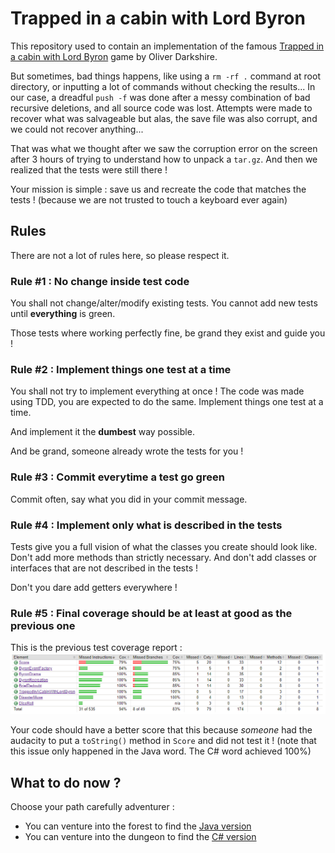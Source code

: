 # Trapped in a cabin with Lord Byron

This repository used to contain an implementation of the famous [Trapped in a cabin with Lord Byron](Rules.md) game by Oliver Darkshire.

But sometimes, bad things happens, like using a `rm -rf .` command at root directory, or inputting a lot of commands without checking the results...
In our case, a dreadful `push -f` was done after a messy combination of bad recursive deletions, and all source code was lost.
Attempts were made to recover what was salvageable but alas, the save file was also corrupt, and we could not recover anything...

That was what we thought after we saw the corruption error on the screen after 3 hours of trying to understand how to unpack a `tar.gz`. And then we realized that the tests were still there !

Your mission is simple : save us and recreate the code that matches the tests ! (because we are not trusted to touch a keyboard ever again)

## Rules
There are not a lot of rules here, so please respect it.

### Rule #1 : No change inside test code
You shall not change/alter/modify existing tests.
You cannot add new tests until **everything** is green.

Those tests where working perfectly fine, be grand they exist and guide you !

### Rule #2 : Implement things one test at a time
You shall not try to implement everything at once !
The code was made using TDD, you are expected to do the same.
Implement things one test at a time.

And implement it the **dumbest** way possible.

And be grand, someone already wrote the tests for you !

### Rule #3 : Commit everytime a test go green
Commit often, say what you did in your commit message.

### Rule #4 : Implement only what is described in the tests
Tests give you a full vision of what the classes you create should look like. Don't add more methods than strictly necessary. And don't add classes or interfaces that are not described in the tests !

Don't you dare add getters everywhere !

### Rule #5 : Final coverage should be at least at good as the previous one
This is the previous test coverage report :
![OriginalCoverage.png](OriginalCoverage.png)

Your code should have a better score that this because *someone* had the audacity to put a `toString()` method in `Score` and did not test it !
(note that this issue only happened in the Java word. The C# word achieved 100%)

## What to do now ?
Choose your path carefully adventurer : 
- You can venture into the forest to find the [Java version](java/Readme_TheJavaVersion.md)
- You can venture into the dungeon to find the [C# version](Csharp/Readme_TheCSharpVersion.md)